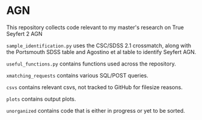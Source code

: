 # AGN
This repository collects code relevant to my master's research on True Seyfert 2 AGN


`sample_identification.py` uses the CSC/SDSS 2.1 crossmatch, along with the Portsmouth SDSS table and Agostino et al table to identify Seyfert AGN.

`useful_functions.py` contains functions used across the repository.

`xmatching_requests` contains various SQL/POST queries.

`csvs` contains relevant csvs, not tracked to GitHub for filesize reasons.

`plots` contains output plots.

`unorganized` contains code that is either in progress or yet to be sorted.